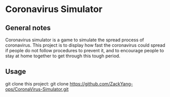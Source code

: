 # Coronavirus Simulator
## General notes 
Coronavirus simulator is a game to simulate the spread process of coronavirus. This project is to display how fast the coronavirus could spread if people do not follow procedures to prevent it, and to encourage people to stay at home together to get through this tough period.

## Usage
git clone this project: git clone https://github.com/ZackYang-ops/CoronaVirus-Simulator.git
